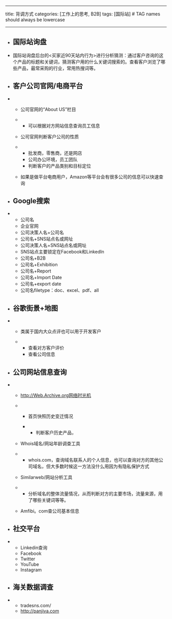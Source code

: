 
---
title: 背调方式
categories: [工作上的思考, B2B]
tags: [国际站]     # TAG names should always be lowercase

---

 

- ## 国际站询盘

- ​	国际站询盘后台的<买家近90天站内行为>进行分析猜测：通过客户咨询的这个产品的标题和关键词，猜测客户用的什么关键词搜索的。查看客户浏览了哪些产品，最常采购的行业，常用热搜词等。

- ## 客户公司官网/电商平台 

- - 公司官网的“About US”栏目

  - - 可以根据对方网站信息查询员工信息

  - 公司官网判断客户公司的性质

  - - 批发商，零售商，还是网店
    - 公司办公环境，员工团队
    - 判断客户的产品类别和目标定位

  - 如果是做平台电商用户，Amazon等平台会有很多公司的信息可以快速查询

- ## Google搜索 

- - 公司名
  - 企业官网
  - 公司决策人名+公司名
  - 公司名+SNS站点名或网址
  - 公司决策人名+SNS站点名或网址
  - SNS站点主要锁定在Facebook和LinkedIn
  - 公司名+B2B
  - 公司名+Exhibition
  - 公司名+Report
  - 公司名+Import Date
  - 公司名+export date
  - 公司名filetype：doc、excel、pdf、all

- ## 谷歌街景+地图 

- - 类属于国内大众点评也可以用于开发客户

  - - 查看对方客户评价
    - 查看公司信息

- ## 公司网站信息查询

- - http://Web.Archive.org网络时光机

  - - 首页快照历史变迁情况

    - - 判断客户历史产品，

  - Whois域名/网站年龄调查工具 

  - - whois.com，查询域名联系人的个人信息，也可以查询对方的其他公司域名，但大多数时候这一方法没什么用因为有隐私保护方式

  - Similarweb/网站分析工具

  - - 分析域名的整体流量情况，从而判断对方的主要市场，流量来源，用了哪些关键词等等。

  - Amfibi。com查公司基本信息

- ## 社交平台

- - Linkedin查询
  - Facebook
  - Twitter
  - YouTube
  - Instagram

- ## 海关数据调查

- - tradesns.com/
  - http://panjiva.com